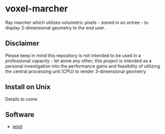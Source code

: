 # voxel-marcher
Ray marcher which utilizes volumetric pixels - stored in an octree - to display
3-dimensional geometry to the end user.

## Disclaimer
Please keep in mind this repository is not intended to be used in a
professional capacity - let alone any other; this project is intended as a
personal investigation into the performance gains and feasibility of utilizing
the central processing unit (CPU) to render 3-dimensional geometry.

## Install on Unix
Details to come

## Software
- [winit](https://crates.io/crates/winit)
